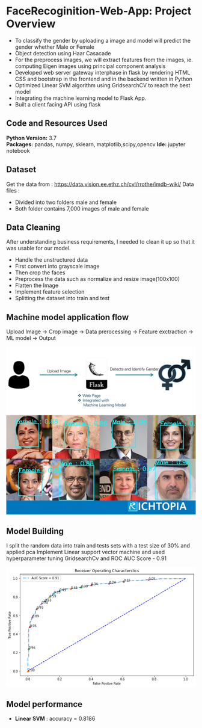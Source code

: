 # FaceRecoginition-Web-App: Project Overview 
* To classify the gender by uploading a image and model will predict the gender whether Male or Female 
* Object detection using Haar Casacade 
* For the preprocess images, we will extract features from the images, ie. computing Eigen images using principal component analysis 
* Developed web server gateway interphase in flask by rendering HTML CSS and bootstrap in the frontend and in the backend written in Python
* Optimized Linear SVM algorithm using GridsearchCV to reach the best model
* Integrating the machine learning model to Flask App.
* Built a client facing API using flask


## Code and Resources Used 
**Python Version:** 3.7  
**Packages:** pandas, numpy, sklearn, matplotlib,scipy,opencv
**Ide:** jupyter notebook

## Dataset
Get the data from : https://data.vision.ee.ethz.ch/cvl/rrothe/imdb-wiki/
Data files :
* Divided into two folders male and female
* Both folder contains 7,000 images of male and female

## Data Cleaning
After understanding business requirements, I needed to clean it up so that it was usable for our model.

* Handle the unstructured data
* First convert into grayscale image 
*	Then crop the faces
*	Preprocess the data such as normalize and resize image(100x100) 
* Flatten the Image
* Implement feature selection
* Splitting the dataset into train and test 
  

## Machine model application flow

Upload Image -> Crop image -> Data prerocessing -> Feature exctraction -> ML model -> Output

![alt text](https://github.com/vaibhavt14/FaceRecoginition-Web-App/blob/main/images/002.PNG "Objective of business")
![alt text](https://github.com/vaibhavt14/FaceRecoginition-Web-App/blob/main/test.jpg "Gender prediction")


## Model Building 

I split the random data into train and tests sets with a test size of 30% and applied pca 
Implement Linear support vector machine and used hyperparameter tuning GridsearchCv and ROC
AUC Score - 0.91

![alt text](https://github.com/vaibhavt14/FaceRecoginition-Web-App/blob/main/roc.png "ROC")


## Model performance

*	**Linear SVM** : accuracy = 0.8186




